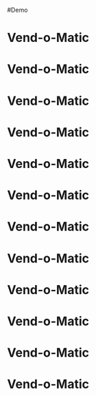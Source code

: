 #Demo
# Vend-o-Matic
# Vend-o-Matic
# Vend-o-Matic
# Vend-o-Matic
# Vend-o-Matic
# Vend-o-Matic
# Vend-o-Matic
# Vend-o-Matic
# Vend-o-Matic
# Vend-o-Matic
# Vend-o-Matic
# Vend-o-Matic

